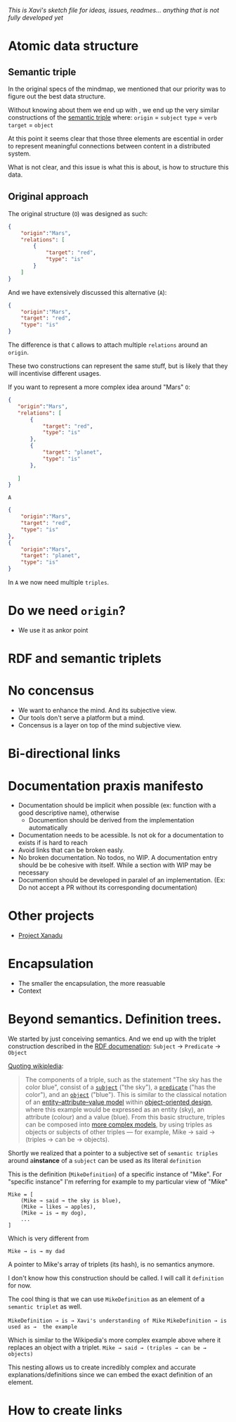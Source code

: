 _This is Xavi's sketch file for ideas, issues, readmes... anything that is not fully developed yet_

# Atomic data structure

## Semantic triple
In the original specs of the mindmap, we mentioned that our priority was to figure out the best data structure.

Without knowing about them we end up with , we end up the very similar constructions of the [semantic triple](https://www.w3.org/TR/2014/REC-rdf11-concepts-20140225/#dfn-rdf-triple) where:
`origin` = `subject`
`type` = `verb`
`target` = `object`

At this point it seems clear that those three elements are escential in order to represent meaningful connections between content in a distributed system.

What is not clear, and this issue is what this is about, is how to structure this data.

## Original approach

The original structure (`O`) was designed as such:

```json
{
    "origin":"Mars",
    "relations": [
        {
            "target": "red",
            "type": "is"
        }
    ]
}
```

And we have extensively discussed this alternative (`A`):

```json
{
    "origin":"Mars",
    "target": "red",
    "type": "is"
}
```

The difference is that `C` allows to attach multiple `relations` around an `origin`.

These two constructions can represent the same stuff, but is likely that they will incentivise different usages.

If you want to represent a more complex idea around "Mars"
`O`:

 ```json
 {
    "origin":"Mars",
    "relations": [
        {
            "target": "red",
            "type": "is"
        },
        {
            "target": "planet",
            "type": "is"
        },
        
    ]
}
```
`A`
```json
{
    "origin":"Mars",
    "target": "red",
    "type": "is"
},
{
    "origin":"Mars",
    "target": "planet",
    "type": "is"
}
```

In `A` we now need multiple `triples`. 


# Do we need `origin`?
- We use it as ankor point

# RDF and semantic triplets

# No concensus
- We want to enhance the mind. And its subjective view.
- Our tools don't serve a platform but a mind.
- Concensus is a layer on top of the mind subjective view.

# Bi-directional links

# Documentation praxis manifesto
- Documentation should be implicit when possible (ex: function with a good descriptive name), otherwise
    - Documention should be derived from the implementation automatically
- Documentation needs to be acessible. Is not ok for a documentation to exists if is hard to reach
- Avoid links that can be broken easly.
- No broken documentation. No todos, no WIP. A documentation entry should be be cohesive with itself. While a section with WIP may be necessary
- Documention should be developed in paralel of an implementation. (Ex: Do not accept a PR without its corresponding documentation)

# Other projects
- [Project Xanadu](https://en.wikipedia.org/wiki/Project_Xanadu)

# Encapsulation
- The smaller the encapsulation, the more reasuable
- Context

# Beyond semantics. Definition trees.

We started by just conceiving semantics. And we end up with the triplet construction described in the [RDF documenation](https://www.w3.org/TR/2014/REC-rdf11-concepts-20140225/#dfn-rdf-triple):
`Subject` → `Predicate` → `Object`

[Quoting wikipledia](https://en.wikipedia.org/wiki/Semantic_triple):

>The components of a triple, such as the statement "The sky has the color blue", consist of a [`subject`](https://en.wikipedia.org/wiki/Subject_(grammar)) ("the sky"), a [`predicate`](https://en.wikipedia.org/wiki/Predicate_(grammar)) ("has the color"), and an [`object`](https://en.wikipedia.org/wiki/Object_(grammar)) ("blue"). This is similar to the classical notation of an [entity–attribute–value model](https://en.wikipedia.org/wiki/Entity%E2%80%93attribute%E2%80%93value_model) within [object-oriented design](https://en.wikipedia.org/wiki/Object-oriented_design), where this example would be expressed as an entity (sky), an attribute (colour) and a value (blue). From this basic structure, triples can be composed into [more complex models](https://en.wikipedia.org/wiki/Semantic_network), by using triples as objects or subjects of other triples — for example, Mike → said → (triples → can be → objects).

Shortly we realized that a pointer to a subjective set of `semantic triples` around a**instance** of a `subject` can be used as its literal `definition`

This is the definition (`MikeDefinition`) of a specific instance of "Mike".
For "specific instance" I'm referring for example to  my particular view of "Mike"
```
Mike = [
    (Mike → said → the sky is blue),
    (Mike → likes → apples),
    (Mike → is → my dog),
    ...
]
```
Which is very different from

`Mike → is → my dad`

A pointer to Mike's array of triplets (its hash), is no semantics anymore.

I don't know how this construction should be called. I will call it `definition` for now.

The cool thing is that we can use `MikeDefinition` as an element of a `semantic triplet` as well.

`MikeDefinition → is → Xavi's understanding of Mike`
`MikeDefinition → is used as →  the example`

Which is similar to the Wikipedia's more complex example above where it replaces an object with a triplet.
`Mike → said → (triples → can be → objects)`

This nesting allows us to create incredibly complex and accurate explanations/definitions since we can embed the exact definition of an element.


# How to create links